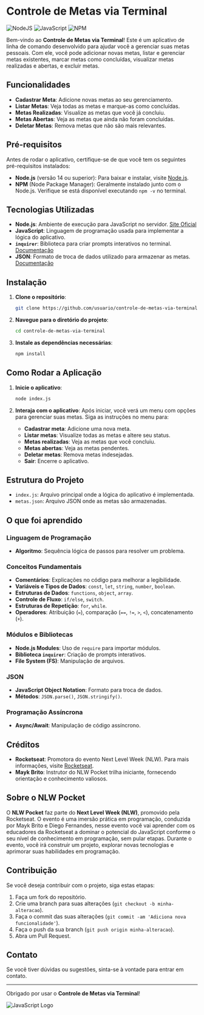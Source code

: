# Controle de Metas via Terminal

![NodeJS](https://img.shields.io/badge/node.js-6DA55F?style=for-the-badge&logo=node.js&logoColor=white) ![JavaScript](https://img.shields.io/badge/javascript-%23323330.svg?style=for-the-badge&logo=javascript&logoColor=%23F7DF1E)
![NPM](https://img.shields.io/badge/NPM-%23CB3837.svg?style=for-the-badge&logo=npm&logoColor=white)

Bem-vindo ao **Controle de Metas via Terminal**! Este é um aplicativo de linha de comando desenvolvido para ajudar você a gerenciar suas metas pessoais. Com ele, você pode adicionar novas metas, listar e gerenciar metas existentes, marcar metas como concluídas, visualizar metas realizadas e abertas, e excluir metas.

## Funcionalidades

- **Cadastrar Meta**: Adicione novas metas ao seu gerenciamento.
- **Listar Metas**: Veja todas as metas e marque-as como concluídas.
- **Metas Realizadas**: Visualize as metas que você já concluiu.
- **Metas Abertas**: Veja as metas que ainda não foram concluídas.
- **Deletar Metas**: Remova metas que não são mais relevantes.

## Pré-requisitos

Antes de rodar o aplicativo, certifique-se de que você tem os seguintes pré-requisitos instalados:

- **Node.js** (versão 14 ou superior): Para baixar e instalar, visite [Node.js](https://nodejs.org/).
- **NPM** (Node Package Manager): Geralmente instalado junto com o Node.js. Verifique se está disponível executando `npm -v` no terminal.

## Tecnologias Utilizadas

- **Node.js**: Ambiente de execução para JavaScript no servidor. [Site Oficial](https://nodejs.org/)
- **JavaScript**: Linguagem de programação usada para implementar a lógica do aplicativo.
- **`inquirer`**: Biblioteca para criar prompts interativos no terminal. [Documentação](https://www.npmjs.com/package/inquirer)
- **JSON**: Formato de troca de dados utilizado para armazenar as metas. [Documentação](https://www.json.org/json-en.html)

## Instalação

1. **Clone o repositório**:

    ```bash
    git clone https://github.com/usuario/controle-de-metas-via-terminal.git
    ```

2. **Navegue para o diretório do projeto**:

    ```bash
    cd controle-de-metas-via-terminal
    ```

3. **Instale as dependências necessárias**:

    ```bash
    npm install
    ```

## Como Rodar a Aplicação

1. **Inicie o aplicativo**:

    ```bash
    node index.js
    ```

2. **Interaja com o aplicativo**: Após iniciar, você verá um menu com opções para gerenciar suas metas. Siga as instruções no menu para:

    - **Cadastrar meta**: Adicione uma nova meta.
    - **Listar metas**: Visualize todas as metas e altere seu status.
    - **Metas realizadas**: Veja as metas que você concluiu.
    - **Metas abertas**: Veja as metas pendentes.
    - **Deletar metas**: Remova metas indesejadas.
    - **Sair**: Encerre o aplicativo.

## Estrutura do Projeto

- `index.js`: Arquivo principal onde a lógica do aplicativo é implementada.
- `metas.json`: Arquivo JSON onde as metas são armazenadas.

## O que foi aprendido

### Linguagem de Programação

- **Algoritmo**: Sequência lógica de passos para resolver um problema.

### Conceitos Fundamentais

- **Comentários**: Explicações no código para melhorar a legibilidade.
- **Variáveis e Tipos de Dados**: `const`, `let`, `string`, `number`, `boolean`.
- **Estruturas de Dados**: `functions`, `object`, `array`.
- **Controle de Fluxo**: `if/else`, `switch`.
- **Estruturas de Repetição**: `for`, `while`.
- **Operadores**: Atribuição (`=`), comparação (`==`, `!=`, `>`, `<`), concatenamento (`+`).

### Módulos e Bibliotecas

- **Node.js Modules**: Uso de `require` para importar módulos.
- **Biblioteca `inquirer`**: Criação de prompts interativos.
- **File System (FS)**: Manipulação de arquivos.

### JSON

- **JavaScript Object Notation**: Formato para troca de dados.
- **Métodos**: `JSON.parse()`, `JSON.stringify()`.

### Programação Assíncrona

- **Async/Await**: Manipulação de código assíncrono.

## Créditos

- **Rocketseat**: Promotora do evento Next Level Week (NLW). Para mais informações, visite [Rocketseat](https://www.rocketseat.com.br/).
- **Mayk Brito**: Instrutor do NLW Pocket trilha iniciante, fornecendo orientação e conhecimento valiosos.

## Sobre o NLW Pocket

O **NLW Pocket** faz parte do **Next Level Week (NLW)**, promovido pela Rocketseat. O evento é uma imersão prática em programação, conduzida por Mayk Brito e Diego Fernandes, nesse evento você vai aprender com os educadores da Rocketseat a dominar o potencial do JavaScript conforme o seu nível de conhecimento em programação, sem pular etapas. Durante o evento, você irá construir um projeto, explorar novas tecnologias e aprimorar suas habilidades em programação.

## Contribuição

Se você deseja contribuir com o projeto, siga estas etapas:

1. Faça um fork do repositório.
2. Crie uma branch para suas alterações (`git checkout -b minha-alteracao`).
3. Faça o commit das suas alterações (`git commit -am 'Adiciona nova funcionalidade'`).
4. Faça o push da sua branch (`git push origin minha-alteracao`).
5. Abra um Pull Request.


## Contato

Se você tiver dúvidas ou sugestões, sinta-se à vontade para entrar em contato.

---

Obrigado por usar o **Controle de Metas via Terminal**!

![JavaScript Logo](https://img.icons8.com/ios/50/000000/javascript.png)
